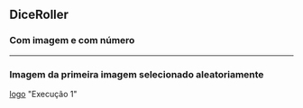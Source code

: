 ## DiceRoller
### Com imagem e com número  
------ 
### Imagem da primeira imagem selecionado aleatoriamente

[logo](https://github.com/DanMarzo/DiceRoller/blob/main/DiceRoller.jpg?raw=true) "Execução 1"